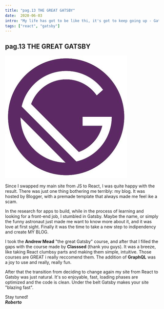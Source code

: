 ```yaml
---
title: "pag.13 THE GREAT GATSBY"
date:  2020-06-03
intro: "My life has got to be like thi, it's got to keep going up - Gatsby"
tags: ["react", "gatsby"]
---
```


## pag.13 THE GREAT GATSBY

![gatsby](../images/bloggatsby.jpg)

Since I swapped my main site from JS to React, I was quite happy with the result. There was just one thing bothering me terribly: my blog. 
It was hosted by Blogger, with a premade template that always    made me feel ike a scam.

In the research for apps to build, while in the process of learning and looking for a front-end job, I stumbled in Gatsby. Maybe the name, or simply the funny astronaut just made me want to know more about it, and it was love at first sight. Finally it was the time to take a new step to indipendency and create MY BLOG.

I took the **Andrew Mead** "the great Gatsby" course, and after that I filled the gaps with the course made by **Classsed** (thank you guys). It was a breeze, like taking React clumbsy parts and making them simple, intuitive. Those courses are GREAT i really reccomend them. The addition of **GraphQL** was a joy to use and really, really fun.

After that the transition from deciding to change again my site from React to Gatsby was just natural. It's so enjoyable, fast, loading phases are optimized and the code is clean. Under the belt Gatsby makes your site "blazing fast". 

Stay tuned!  
***Roberto***